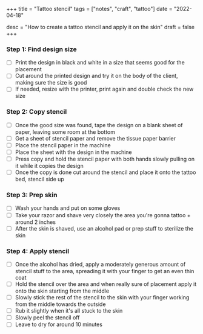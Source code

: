 +++
title = "Tattoo stencil"
tags = ["notes", "craft", "tattoo"]
date = "2022-04-18"

desc = "How to create a tattoo stencil and apply it on the skin"
draft = false
+++

### Step 1: Find design size

<div class="checklist">

- [ ] Print the design in black and white in a size that seems good for the placement
- [ ] Cut around the printed design and try it on the body of the client, making sure the size is good
- [ ] If needed, resize with the printer, print again and double check the new size

</div>

### Step 2: Copy stencil

<div class="checklist">

- [ ] Once the good size was found, tape the design on a blank sheet of paper, leaving some room at the bottom
- [ ] Get a sheet of stencil paper and remove the tissue paper barrier
- [ ] Place the stencil paper in the machine
- [ ] Place the sheet with the design in the machine
- [ ] Press copy and hold the stencil paper with both hands slowly pulling on it while it copies the design
- [ ] Once the copy is done cut around the stencil and place it onto the tattoo bed, stencil side up

</div>

### Step 3: Prep skin

<div class="checklist">

- [ ] Wash your hands and put on some gloves
- [ ] Take your razor and shave very closely the area you're gonna tattoo + around 2 inches
- [ ] After the skin is shaved, use an alcohol pad or prep stuff to sterilize the skin

</div>

### Step 4: Apply stencil

<div class="checklist">

- [ ] Once the alcohol has dried, apply a moderately generous amount of stencil stuff to the area, spreading it with your finger to get an even thin coat
- [ ] Hold the stencil over the area and when really sure of placement apply it onto the skin starting from the middle
- [ ] Slowly stick the rest of the stencil to the skin with your finger working from the middle towards the outside
- [ ] Rub it slightly when it's all stuck to the skin
- [ ] Slowly peel the stencil off
- [ ] Leave to dry for around 10 minutes

</div>
